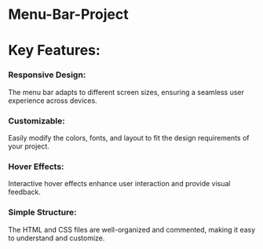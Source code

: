 # Menu-Bar-Project

# Key Features:
### Responsive Design:
The menu bar adapts to different screen sizes, ensuring a seamless user experience across devices.
### Customizable: 
Easily modify the colors, fonts, and layout to fit the design requirements of your project.
### Hover Effects:
Interactive hover effects enhance user interaction and provide visual feedback.
### Simple Structure: 
The HTML and CSS files are well-organized and commented, making it easy to understand and customize.
